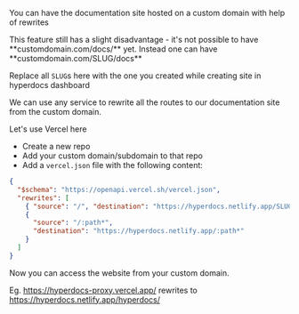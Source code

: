 You can have the documentation site hosted on a custom domain with help of rewrites

<Callout type='warning'>
	This feature still has a slight disadvantage - it's not possible to have **customdomain.com/docs/** yet. Instead one can have **customdomain.com/SLUG/docs**
</Callout>

Replace all `SLUG`s here with the one you created while creating site in hyperdocs dashboard

We can use any service to rewrite all the routes to our documentation site from the custom domain.

Let's use Vercel here

- Create a new repo
- Add your custom domain/subdomain to that repo
- Add a `vercel.json` file with the following content:

```json
{
  "$schema": "https://openapi.vercel.sh/vercel.json",
  "rewrites": [
    { "source": "/", "destination": "https://hyperdocs.netlify.app/SLUG" },
    {
      "source": "/:path*",
      "destination": "https://hyperdocs.netlify.app/:path*"
    }
  ]
}
```

Now you can access the website from your custom domain.

Eg. https://hyperdocs-proxy.vercel.app/ rewrites to https://hyperdocs.netlify.app/hyperdocs/
